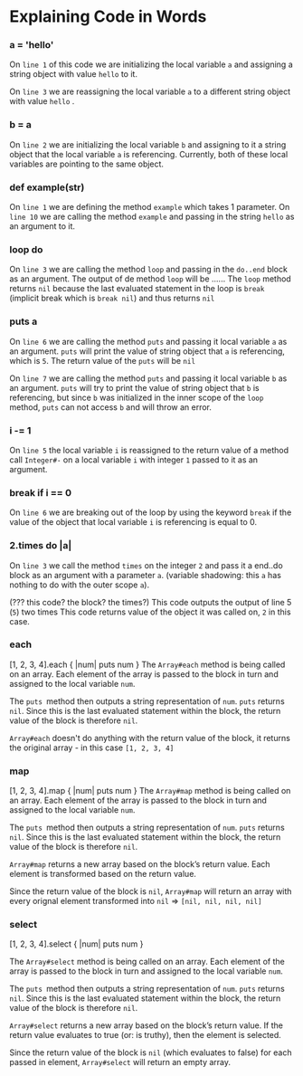 # Explaining Code in Words

### a = 'hello'
On `line 1` of this code we are initializing the local variable `a` and
assigning a string object with value `hello` to it.

On `line 3` we are reassigning the local variable `a` to a different string
object with value `hello` .


### b = a
On `line 2` we are initializing the local variable `b` and assigning to
it a string object that the local variable `a` is referencing. Currently,
both of these local variables are pointing to the same object.

### def example(str)
On `line 1` we are defining the method `example` which takes 1 parameter. On
`line 10` we are calling the method `example` and passing in the string `hello`
as an argument to it.

### loop do
On `line 3` we are calling the method `loop` and passing in the `do..end` block
as an argument.
The output of de method `loop` will be ......
The `loop` method returns `nil` because the last evaluated statement in the loop
is `break` (implicit break which is `break nil`) and thus returns `nil`

### puts a
On `line 6` we are calling the method `puts` and passing it local variable `a`
as an argument. `puts` will print the value of string object that `a` is
referencing, which is `5`. The return value of the `puts` will be `nil`

On `line 7` we are calling the method `puts` and passing it local variable `b`
as an argument. `puts` will try to print the value of string object that `b` is
referencing, but since `b` was initialized in the inner scope of the `loop`
method, `puts` can not access `b` and will throw an error.

### i -= 1
On `line 5` the local variable `i` is reassigned to the return value of a
method call `Integer#-` on a local variable `i` with integer `1` passed to it as
an argument.

### break if i == 0
On `line 6` we are breaking out of the loop by using the keyword `break` if the
value of the object that local variable `i` is referencing is equal to 0.

### 2.times do |a|
On `line 3` we call the method `times` on the integer `2` and pass it
a end..do block as an argument with a parameter `a`.
(variable shadowing: this `a` has nothing to do with the outer scope `a`).

(??? this code? the block? the times?)
This code outputs the output of line 5 (`5`) two times
This code returns value of the object it was called on, `2` in this case.

### each
[1, 2, 3, 4].each { |num| puts num }
The `Array#each` method is being called on an array.
Each element of the array is passed to the block in turn and assigned
to the local variable `num`.

The `puts `method then outputs a string representation of `num`.
`puts` returns `nil`. Since this is the last evaluated
statement within the block, the return value of the block is therefore
`nil`.

`Array#each` doesn't do anything with the return value of the block, it
returns the original array - in this case `[1, 2, 3, 4]`

### map
[1, 2, 3, 4].map { |num| puts num }
The `Array#map` method is being called on an array.
Each element of the array is passed to the block in turn and assigned
to the local variable `num`.

The `puts `method then outputs a string representation of `num`.
`puts` returns `nil`. Since this is the last evaluated
statement within the block, the return value of the block is therefore
`nil`.

`Array#map` returns a new array based on the block’s return value. Each
element is transformed based on the return value.

Since the return value of the block is `nil`, `Array#map` will return an
array with every orignal element transformed into `nil`
=> `[nil, nil, nil, nil]`

### select
[1, 2, 3, 4].select { |num| puts num }

The `Array#select` method is being called on an array.
Each element of the array is passed to the block in turn and assigned
to the local variable `num`.

The `puts `method then outputs a string representation of `num`.
`puts` returns `nil`. Since this is the last evaluated
statement within the block, the return value of the block is therefore
`nil`.

`Array#select` returns a new array based on the block’s return value.
If the return value evaluates to true (or: is truthy), then the element
is selected.

Since the return value of the block is `nil` (which evaluates to false)
for each passed in element, `Array#select` will return an empty array.
